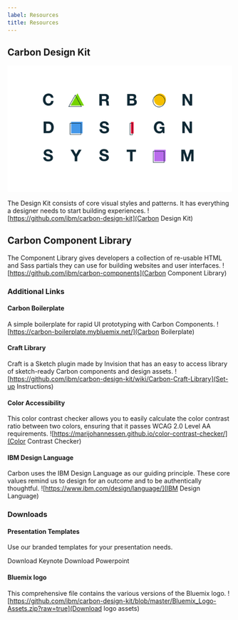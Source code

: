 ```yaml
---
label: Resources
title: Resources
---
```


## Carbon Design Kit

<flex-group>
<clickable-tile 
    title="Carbon Design Kit"
    description="The Design Kit consists of core visual styles and patterns. It has everything a designer needs to start building experiences."
    href="https://github.com/ibm/carbon-design-kit" 
    type="resource"
    >
    <img src="images/article-5.png" alt="Data Table updates in Carbon React v5.22.0" />
</clickable-tile>

</flex-group>

The Design Kit consists of core visual styles and patterns. It has everything a designer needs to start building experiences.
![https://github.com/ibm/carbon-design-kit](Carbon Design Kit)

## Carbon Component Library

The Component Library gives developers a collection of re-usable HTML and Sass partials they can use for building websites and user interfaces.
![https://github.com/ibm/carbon-components](Carbon Component Library)

### Additional Links

#### Carbon Boilerplate

A simple boilerplate for rapid UI prototyping with Carbon Components.
![https://carbon-boilerplate.mybluemix.net/](Carbon Boilerplate)

#### Craft Library

Craft is a Sketch plugin made by Invision that has an easy to access library of sketch-ready Carbon components and design assets.
![https://github.com/ibm/carbon-design-kit/wiki/Carbon-Craft-Library](Set-up Instructions)

#### Color Accessibility

This color contrast checker allows you to easily calculate the color contrast ratio between two colors, ensuring that it passes WCAG 2.0 Level AA requirements.
![https://marijohannessen.github.io/color-contrast-checker/](Color Contrast Checker)

#### IBM Design Language

Carbon uses the IBM Design Language as our guiding principle. These core values remind us to design for an outcome and to be authentically thoughtful.
![https://www.ibm.com/design/language/](IBM Design Language)

### Downloads

#### Presentation Templates

Use our branded templates for your presentation needs.

Download Keynote
Download Powerpoint

#### Bluemix logo

This comprehensive file contains the various versions of the Bluemix logo.
![https://github.com/ibm/carbon-design-kit/blob/master/Bluemix_Logo-Assets.zip?raw=true](Download logo assets)
